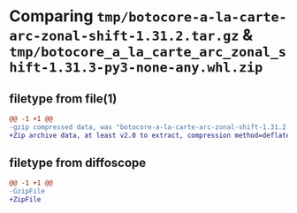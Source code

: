 # Comparing `tmp/botocore-a-la-carte-arc-zonal-shift-1.31.2.tar.gz` & `tmp/botocore_a_la_carte_arc_zonal_shift-1.31.3-py3-none-any.whl.zip`

## filetype from file(1)

```diff
@@ -1 +1 @@
-gzip compressed data, was "botocore-a-la-carte-arc-zonal-shift-1.31.2.tar", last modified: Wed Jul 12 01:44:23 2023, max compression
+Zip archive data, at least v2.0 to extract, compression method=deflate
```

## filetype from diffoscope

```diff
@@ -1 +1 @@
-GzipFile
+ZipFile
```

